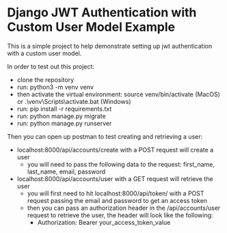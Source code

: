 # Django JWT Authentication with Custom User Model Example

This is a simple project to help demonstrate setting up jwt authentication with a custom user model.

In order to test out this project:

- clone the repository
- run: python3 -m venv venv
- then activate the virtual environment: source venv/bin/activate (MacOS) or .\venv\Scripts\activate.bat (Windows)
- run: pip install -r requirements.txt
- run: python manage.py migrate
- run: python manage.py runserver

Then you can open up postman to test creating and retrieving a user:

- localhost:8000/api/accounts/create with a POST request will create a user
  - you will need to pass the following data to the request: first_name, last_name, email, password
- localhost:8000/api/accounts/user with a GET request will retrieve the user
  - you will first need to hit localhost:8000/api/token/ with a POST request passing the email and password to get an access token
  - then you can pass an authorization header in the /api/accounts/user request to retrieve the user, the header will look like the following:
    - Authorization: Bearer your_access_token_value
